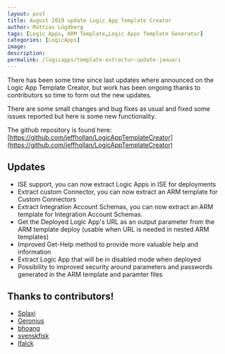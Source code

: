 ```yaml
---
layout: post
title: August 2019 update Logic App Template Creator
author: Mattias Lögdberg
tags: [Logic Apps, ARM Template,Logic Apps Template Generator]
categories: [LogicApps]
image: 
description: 
permalink: /logicapps/template-extractur-update-januari
---
```


There has been some time since last updates where announced on the Logic App Template Creator, but work has been ongoing thanks to contributors so time to form out the new updates.

There are some small changes and bug fixes as usual and fixed some issues reported but here is some new functionality.

The github repository is found here: [https://github.com/jeffhollan/LogicAppTemplateCreator](https://github.com/jeffhollan/LogicAppTemplateCreator)

## Updates
* ISE support, you can now extract Logic Apps in ISE for deployments
* Extract custom Connector, you can now extract an ARM template for Custom Connectors
* Extract Integration Account Schemas, you can now extract an ARM template for Integration Account Schemas.
* Get the Deployed Logic App's URL as an output parameter from the ARM template deploy (usable when URL is needed in nested ARM templates)
* Improved Get-Help method to provide more valuable help and information
* Extract Logic App that will be in disabled mode when deployed
* Possibility to improved security around parameters and passwords generated in the ARM template and paramter files


## Thanks to contributors!
* [Splaxi](https://github.com/Splaxi)
* [Geronius](https://github.com/Geronius)
* [bhoang](https://github.com/bhoang)
* [svenskfisk](https://github.com/svenskfisk)
* [lfalck](https://github.com/lfalck)

